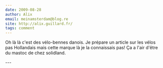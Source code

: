 ```yaml
---
date: 2009-08-28
author: Alix
email: meinamsterdam@blog.re
site: http://alix.guillard.fr/
tags: comment
---
```


<p>
Oh là là c'est des vélo-bennes danois. Je prépare un article sur les vélos pas Hollandais mais cette marque là je la connaissais pas! Ça a l'air d'être du mastoc de chez solidland.
 </p>
---